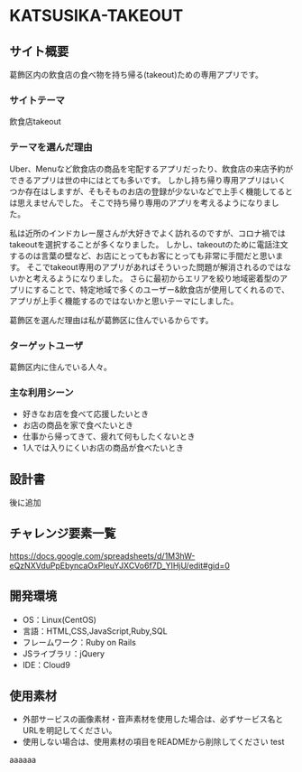 # KATSUSIKA-TAKEOUT

## サイト概要
葛飾区内の飲食店の食べ物を持ち帰る(takeout)ための専用アプリです。

### サイトテーマ
飲食店takeout

### テーマを選んだ理由
Uber、Menuなど飲食店の商品を宅配するアプリだったり、飲食店の来店予約ができるアプリは世の中にはとても多いです。
しかし持ち帰り専用アプリはいくつか存在はしますが、そもそものお店の登録が少ないなどで上手く機能してるとは思えませんでした。
そこで持ち帰り専用のアプリを考えるようになりました。

私は近所のインドカレー屋さんが大好きでよく訪れるのですが、コロナ禍ではtakeoutを選択することが多くなりました。
しかし、takeoutのために電話注文するのは言葉の壁など、お店にとってもお客にとっても非常に手間だと思います。
そこでtakeout専用のアプリがあればそういった問題が解消されるのではないかと考えるようになりました。
さらに最初からエリアを絞り地域密着型のアプリにすることで、特定地域で多くのユーザー&飲食店が使用してくれるので、アプリが上手く機能するのではないかと思いテーマにしました。

葛飾区を選んだ理由は私が葛飾区に住んでいるからです。

### ターゲットユーザ
葛飾区内に住んでいる人々。

### 主な利用シーン
* 好きなお店を食べて応援したいとき
* お店の商品を家で食べたいとき
* 仕事から帰ってきて、疲れて何もしたくないとき
* 1人では入りにくいお店の商品が食べたいとき

## 設計書
後に追加

## チャレンジ要素一覧
<https://docs.google.com/spreadsheets/d/1M3hW-eQzNXVduPpEbyncaOxPIeuYJXCVo6f7D_YIHjU/edit#gid=0>

## 開発環境
- OS：Linux(CentOS)
- 言語：HTML,CSS,JavaScript,Ruby,SQL
- フレームワーク：Ruby on Rails
- JSライブラリ：jQuery
- IDE：Cloud9

## 使用素材
- 外部サービスの画像素材・音声素材を使用した場合は、必ずサービス名とURLを明記してください。
- 使用しない場合は、使用素材の項目をREADMEから削除してください
test

aaaaaa